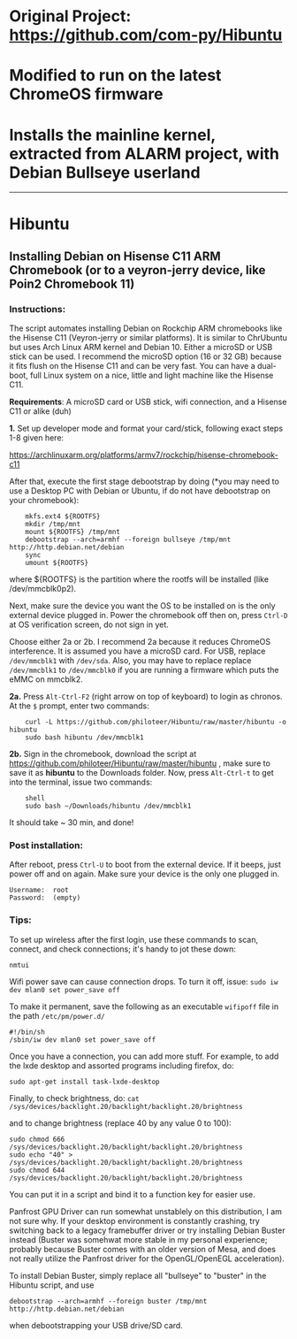 # Original Project: https://github.com/com-py/Hibuntu
# Modified to run on the latest ChromeOS firmware
# Installs the mainline kernel, extracted from ALARM project, with Debian Bullseye userland
-----------------------------------------------------------------------------------------------------------------------
# Hibuntu
## Installing Debian on Hisense C11 ARM Chromebook (or to a veyron-jerry device, like Poin2 Chromebook 11)
### Instructions:

The script automates installing Debian on Rockchip ARM chromebooks like the Hisense C11 (Veyron-jerry or similar platforms).
It is similar to ChrUbuntu but uses Arch Linux ARM kernel and Debian 10.
Either a microSD or USB stick can be used. I recommend the microSD option (16 or 32 GB)
because it fits flush on the Hisense C11 and can be very fast. You can have a dual-boot, full Linux
system on a nice, little and light machine like the Hisense C11.

**Requirements**: A microSD card or USB stick, wifi connection, and a Hisense C11 or alike (duh)

**1.** 	Set up developer mode and format your card/stick, following exact steps 1-8 given here:
  	
https://archlinuxarm.org/platforms/armv7/rockchip/hisense-chromebook-c11
	
After that, execute the first stage debootstrap by doing (*you may need to use a Desktop PC with Debian or Ubuntu, if do not have debootstrap on your chromebook):
```
	mkfs.ext4 ${ROOTFS}
	mkdir /tmp/mnt
	mount ${ROOTFS} /tmp/mnt
	debootstrap --arch=armhf --foreign bullseye /tmp/mnt http://http.debian.net/debian
	sync
	umount ${ROOTFS}
```
where ${ROOTFS} is the partition where the  rootfs will be installed (like /dev/mmcblk0p2).

Next, make sure the device you want the OS to be installed on is the only external device plugged in.
Power the chromebook off then on, press `Ctrl-D` at OS verification screen, do not sign in yet.

Choose either 2a or 2b. I recommend 2a because it reduces ChromeOS interference.
It is assumed you have a microSD card. For USB, replace `/dev/mmcblk1` with `/dev/sda`. Also, you may have to replace replace `/dev/mmcblk1` to `/dev/mmcblk0` if you are running a firmware which puts the eMMC on mmcblk2.

**2a.**	Press `Alt-Ctrl-F2` (right arrow on top of keyboard) to login as chronos.
	At the `$` prompt, enter two commands:
```
	curl -L https://github.com/philoteer/Hibuntu/raw/master/hibuntu -o hibuntu
	sudo bash hibuntu /dev/mmcblk1
```
**2b.** Sign in the chromebook, download the script at https://github.com/philoteer/Hibuntu/raw/master/hibuntu ,
	make sure to save it as **hibuntu** to the Downloads folder.
	Now, press `Alt-Ctrl-t` to get into the terminal, issue two commands:
```
	shell
	sudo bash ~/Downloads/hibuntu /dev/mmcblk1
```
It should take ~ 30 min, and done!

### Post installation:

After reboot, press `Ctrl-U` to boot from the external device. 
If it beeps, just power off and on again. Make sure your device is the only one plugged in.
```
Username:  root
Password:  (empty)
```

### Tips:
To set up wireless after the first login, use these commands to scan, connect, 
and check connections; it's handy to jot these down:
```
nmtui
```
Wifi power save can cause connection drops. To turn it off, issue:
`sudo iw dev mlan0 set power_save off`

To make it permanent, save the following as an executable `wifipoff` file in the path `/etc/pm/power.d/`
```
#!/bin/sh
/sbin/iw dev mlan0 set power_save off
```
Once you have a connection, you can add more stuff. 
For example, to add the lxde desktop and assorted programs including firefox, do:
```
sudo apt-get install task-lxde-desktop
```
Finally, to check brightness, do:
`cat /sys/devices/backlight.20/backlight/backlight.20/brightness`

and to change brightness (replace 40 by any value 0 to 100):
```
sudo chmod 666 /sys/devices/backlight.20/backlight/backlight.20/brightness
sudo echo "40" > /sys/devices/backlight.20/backlight/backlight.20/brightness
sudo chmod 644 /sys/devices/backlight.20/backlight/backlight.20/brightness
```
You can put it in a script and bind it to a function key for easier use.

Panfrost GPU Driver can run somewhat unstablely on this distribution, I am not sure why. If your desktop environment is constantly crashing, try switching back to a legacy framebuffer driver or try installing Debian Buster instead (Buster was somehwat more stable in my personal experience; probably because Buster comes with an older version of Mesa, and does not really utilize the Panfrost driver for the OpenGL/OpenEGL acceleration). 

To install Debian Buster, simply replace all "bullseye" to "buster" in the Hibuntu script, and use 
```
debootstrap --arch=armhf --foreign buster /tmp/mnt http://http.debian.net/debian
```
when debootstrapping your USB drive/SD card.
